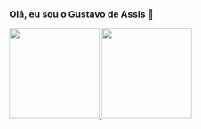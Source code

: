 ### Olá, eu sou o Gustavo de Assis 👋
<div align="compact">
  <a href="https://github.com/assisgustavo">
  <img height="162em" src="https://github-readme-stats.vercel.app/api?username=assisgustavo&show_icons=true&theme=calm&include_all_commits=true&count_private=true"/>
  <img height="162em" src="https://github-readme-stats.vercel.app/api/top-langs/?username=assisgustavo&layout=compact&langs_count=7&theme=calm"/>
</div>





